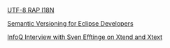 
[UTF-8 RAP I18N](http://eclipsesource.com/blogs/2013/06/18/i18n-in-eclipse-with-utf-8-property-files/)

[Semantic Versioning for Eclipse Developers](http://eclipsesource.com/blogs/2013/06/28/semantic-versioning-for-eclipse-developers/)

[InfoQ Interview with Sven Efftinge on Xtend and Xtext](http://www.infoq.com/interviews/sven-efftinge-xtend-xtext)